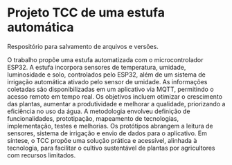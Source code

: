 # Projeto TCC de uma estufa automática
Respositório para salvamento de arquivos e versões.

O trabalho propõe uma estufa automatizada com o microcontrolador ESP32.
A estufa incorpora sensores de temperatura, umidade, luminosidade e solo,
controlados pelo ESP32, além de um sistema de irrigação automática ativado pelo
sensor de umidade. As informações coletadas são disponibilizadas em um aplicativo
via MQTT, permitindo o acesso remoto em tempo real. Os objetivos incluem otimizar
o crescimento das plantas, aumentar a produtividade e melhorar a qualidade,
priorizando a eficiência no uso da água. A metodologia envolveu definição de
funcionalidades, prototipação, mapeamento de tecnologias, implementação, testes e
melhorias. Os protótipos abrangem a leitura de sensores, sistema de irrigação e
envio de dados para o aplicativo. Em síntese, o TCC propõe uma solução prática e
acessível, alinhada à tecnologia, para facilitar o cultivo sustentável de plantas por
agricultores com recursos limitados.
